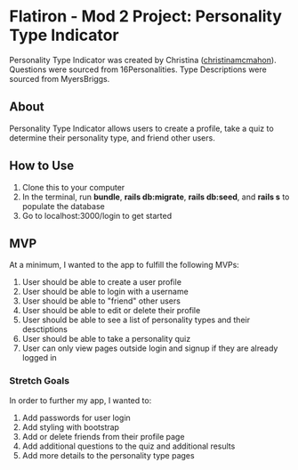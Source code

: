 Flatiron - Mod 2 Project: Personality Type Indicator
========================

Personality Type Indicator was created by Christina ([christinamcmahon](https://github.com/christinamcmahon)). 
Questions were sourced from 16Personalities.
Type Descriptions were sourced from MyersBriggs.

## About

Personality Type Indicator allows users to create a profile, take a quiz to determine their personality type, and friend other users.

## How to Use
 
1. Clone this to your computer
2. In the terminal, run **bundle**, **rails db:migrate**, **rails db:seed**, and **rails s** to populate the database
3. Go to localhost:3000/login to get started

## MVP

At a minimum, I wanted to the app to fulfill the following MVPs:
1. User should be able to create a user profile
2. User should be able to login with a username
3. User should be able to "friend" other users
4. User should be able to edit or delete their profile
5. User should be able to see a list of personality types and their desctiptions
6. User should be able to take a personality quiz
7. User can only view pages outside login and signup if they are already logged in

### Stretch Goals

In order to further my app, I wanted to:
1. Add passwords for user login
2. Add styling with bootstrap
3. Add or delete friends from their profile page
4. Add additional questions to the quiz and additional results
5. Add more details to the personality type pages

